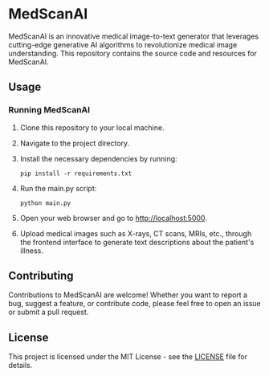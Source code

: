 
# MedScanAI

MedScanAI is an innovative medical image-to-text generator that leverages cutting-edge generative AI algorithms to revolutionize medical image understanding. This repository contains the source code and resources for MedScanAI.

## Usage

### Running MedScanAI

1. Clone this repository to your local machine.

2. Navigate to the project directory.

3. Install the necessary dependencies by running:
   ```
   pip install -r requirements.txt
   ```

4. Run the main.py script:
   ```
   python main.py
   ```

5. Open your web browser and go to [http://localhost:5000](http://localhost:5000).

6. Upload medical images such as X-rays, CT scans, MRIs, etc., through the frontend interface to generate text descriptions about the patient's illness.

## Contributing

Contributions to MedScanAI are welcome! Whether you want to report a bug, suggest a feature, or contribute code, please feel free to open an issue or submit a pull request.

## License

This project is licensed under the MIT License - see the [LICENSE](LICENSE) file for details.

